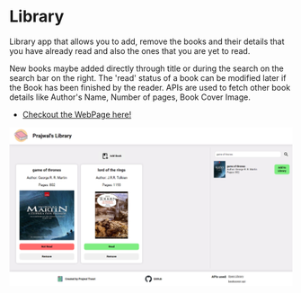 # Library

Library app that allows you to add, remove the books and their details that you have already read and also the ones that you are yet to read. 

New books maybe added directly through title or during the search on the search bar on the right. The 'read' status of a book can be modified later if the Book has been finished by the reader. 
APIs are used to fetch other book details like Author's Name, Number of pages, Book Cover Image.

- [Checkout the WebPage here!](https://jwoll2004.github.io/Library/)

![demo screenshot](images/demoss.png)
